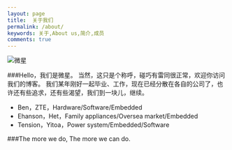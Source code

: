 ```yaml
---
layout: page
title:  关于我们
permalink: /about/
keywords: 关于,About us,简介,成员
comments: true
---
```

![微星](../img/self_photo.jpg)

###Hello，我们是微星。
当然，这只是个称呼，碰巧有雷同很正常，欢迎你访问我们的博客。
我们某年刚好一起毕业、工作，现在已经分散在各自的公司了，也许还有些追求，还有些渴望，我们到一块儿，继续。

* Ben，ZTE，Hardware/Software/Embedded
* Ehanson，Het，Family appliances/Oversea market/Embedded
* Tension，Yitoa，Power system/Embedded/Software

###The more we do, The more we can do.
